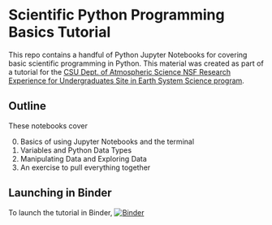 # Scientific Python Programming Basics Tutorial

This repo contains a handful of Python Jupyter Notebooks for covering basic scientific programming in Python. This material was created as part of a tutorial for the <a href="https://www.atmos.colostate.edu/ATS_REU/">CSU Dept. of Atmospheric Science NSF Research Experience for Undergraduates Site in Earth System Science program</a>.

## Outline
These notebooks cover

 0. Basics of using Jupyter Notebooks and the terminal
 1. Variables and Python Data Types
 2. Manipulating Data and Exploring Data
 3. An exercise to pull everything together

## Launching in Binder
To launch the tutorial in Binder, [![Binder](https://mybinder.org/badge_logo.svg)](https://mybinder.org/v2/gh/CSlocumWX/ats_reu_sandbox/main?urlpath=git-pull%3Frepo%3Dhttps%253A%252F%252Fgithub.com%252FCSlocumWX%252Fats_reu_python_tutorial%26urlpath%3Dlab%252Ftree%252Fats_reu_python_tutorial%252F%26branch%3Dmain)
